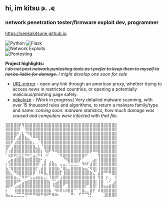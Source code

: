 ## hi, im kitsu ⪩. .⪨
### network penetration tester/firmware exploit dev, programmer
https://senkakitsune.github.io
<br>


![Python](https://img.shields.io/badge/Python-3776AB?style=for-the-badge&logo=python&logoColor=white) ![Flask](https://img.shields.io/badge/Flask-000000?style=for-the-badge&logo=flask&logoColor=white) <br>
![Network Exploits](https://img.shields.io/badge/Network%20Exploits-red?style=for-the-badge&logo=wireshark)  
![Pentesting](https://img.shields.io/badge/Pentesting-DC143C?style=for-the-badge&logo=kalilinux)





**Project highlights:** <br>
<s>*I do not post network pentesting tools as i prefer to keep them to myself to not be liable for damage.</s> I might develop one soon for sale*
- [URL-mirror](https://kvts.vercel.app) - open any link through an american proxy, whether trying to access news in restricted countries, or opening a potentially malicious/phishing page safely.
- [nekolyze](https://nekolyze.vercel.app) - (Work in progress) Very detailed malware scanning, with over 15 thousand rules and algorithms, to return a malware family/type and name. *coming soon: malware statistics, how much damage was caused and computers were infected with that file.*

```
⣿⣿⣿⣿⣿⡿⢻⣿⣿⣿⣿⣿⣿⣿⣿⣿⣿⣿⣿⣿⣿⣿⣿⣿⣿⣿⣿⣿⣿⣿⣿⣿⣿⣿⣿⣿⣿⣿⣿⣿⣿
⣿⣿⣿⣿⣿⠇⠀⢻⣿⣿⣿⣿⣿⣿⣿⣿⣿⣿⣿⣿⣿⣿⣿⣿⣿⣿⣿⣿⣿⣿⣿⣿⣿⣿⣿⣿⣿⣿⣿⣿⣿
⣿⣿⣿⣿⡟⢠⣧⠈⠻⣿⣿⣿⣿⣿⣿⣿⣿⣿⣿⣿⣿⣿⣿⣿⣿⣿⣿⣿⣿⣿⣿⣿⣿⣿⣿⣿⣿⣿⣿⣿⣿
⣿⣿⣿⡏⢠⣿⣿⣷⣄⠈⠛⠛⣿⣿⣿⣿⣿⣿⣿⣿⣿⣿⣿⣿⣿⣿⣿⣿⣿⣿⣿⣿⣿⣿⣿⣿⣿⣿⣿⣿⣿
⣿⣿⠟⢠⣿⣿⣿⣿⣿⣷⡄⢀⠈⢿⣿⣿⣿⣿⣿⣿⣿⣿⣿⣿⣿⣿⣿⣿⣿⣿⣿⣿⣿⣿⣿⣿⣿⣿⣿⣿⣿
⣿⠏⢠⣿⣿⣿⣿⣿⣿⣿⣿⣄⣇⠈⣿⣿⣿⣿⣿⣿⣿⣿⣿⣿⣿⣿⣿⣿⣿⣿⣿⣿⣿⣿⣿⣿⣿⣿⣿⣿⣿
⡏⢰⣿⣿⣿⣿⣿⣿⣿⣿⣿⣿⣿⡆⠸⣿⠟⠻⠿⣿⣿⣿⣿⣿⣿⣿⣿⣿⣿⣿⣿⡿⠿⠿⣿⣿⣿⣿⣿⣿⣿
⠁⢾⡿⠟⣋⣭⣍⠛⠟⣉⣴⣌⠛⠇⠀⠏⠀⠀⠀⠈⠻⣿⣿⣿⣿⣿⣿⣿⣿⠟⠁⠀⠀⠀⢻⣿⣿⣿⣿⣿⣿
⠀⣠⣶⣾⣿⣿⣿⣿⣿⣿⣿⣿⣿⠂⣰⠀⢀⡀⠀⠀⠀⠈⠻⣿⣿⣿⣿⡟⠁⠀⠀⠀⣴⡆⢸⣿⣿⣿⣿⣿⣿
⡆⢹⣿⣿⣿⣿⣿⣿⣿⣿⣿⣿⠏⢠⣿⠀⣾⣿⣦⠀⢤⣤⡀⢉⣉⣉⣉⠀⠻⠿⠏⣼⣿⡇⢸⣿⣿⣿⣿⣿⣿
⣷⡈⢿⣿⣿⣿⣿⣿⣿⣿⣿⡏⢀⣾⣿⠀⣿⣿⣿⣷⡈⢿⣧⣤⣿⣿⣿⣿⣷⣶⣌⠻⣿⡇⢸⣿⣿⣿⣿⣿⣿
⣿⣷⡀⠙⢿⣿⣿⣿⣿⣿⡿⠀⠸⠿⣿⡄⣿⣿⣿⣿⡏⢸⣿⣿⣿⣿⣿⣿⣿⣿⣿⣷⣌⠁⣼⣿⠛⠛⠻⣿⣿
⣿⣿⣿⣶⣄⡉⠻⠟⠋⣡⣤⣶⣶⣦⣄⡁⠸⣿⡿⠏⣰⣿⣿⣿⣿⣿⣿⣿⣿⣿⣿⣿⣿⠀⢻⣿⠀⡖⢀⠀⢹
⣿⣿⣿⣿⠟⠋⣠⣶⣿⣿⣿⣿⣿⣿⣿⣿⡆⢈⣡⣾⣿⣿⣿⣿⣿⣿⣿⣿⣿⣿⣿⣿⣿⡇⢸⣿⠀⠠⠊⢀⣾
⣿⡿⠟⢁⣴⣾⣿⣿⣿⣿⣿⣿⣿⣿⣿⣿⡇⠸⣿⣿⣿⠋⠀⣿⣿⣿⣿⣿⣿⡟⠉⣿⣿⠇⢸⣿⣦⣴⣾⣿⣿
⡇⠀⠀⢸⣿⣿⣿⣿⣿⣿⣿⣿⣿⣿⣿⣿⣷⠀⠻⠷⠿⠦⠾⣿⣿⠉⠁⢉⣿⣄⣀⣿⡟⠀⠾⢿⣿⣿⣿⣿⣿
⣷⣤⣄⣀⣉⣉⣉⢛⠛⠛⠛⠻⠿⠛⠿⠟⠛⠿⠿⠆⠀⠀⠀⠀⠛⠂⠀⠋⠉⠉⢙⡃⠀⠀⠀⠀⣸⣿⣿⣿⣿
```
<!--
**senkakitsune/senkakitsune** is a ✨ _special_ ✨ repository because its `README.md` (this file) appears on your GitHub profile.

Here are some ideas to get you started:

- 🔭 I’m currently working on ...
- 🌱 I’m currently learning ...
- 👯 I’m looking to collaborate on ...
- 🤔 I’m looking for help with ...
- 💬 Ask me about ...
- 📫 How to reach me: ...
- 😄 Pronouns: ...
- ⚡ Fun fact: ...
-->
